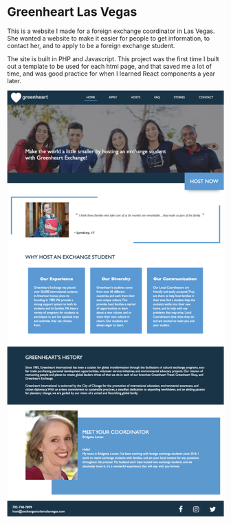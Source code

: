 # Greenheart Las Vegas

This is a website I made for a foreign exchange coordinator in Las Vegas. She wanted a website to make it easier for people to get information, to contact her, and to apply to be a foreign exchange student. 

The site is built in PHP and Javascript. This project was the first time I built out a template to be used for each html page, and that saved me a lot of time, and was good practice for when I learned React components a year later.

![Screenshot of Greenheart Las Vegas homepage](https://github.com/HannahRipley17/greenheart/blob/main/img/homepagescreenshot.png)
